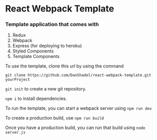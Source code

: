 # React Webpack Template

### Template application that comes with
1. Redux
2. Webpack
3. Express (for deploying to heroku)
4. Styled Components
5. Template Components



To use the template, clone this url by using the command

`git clone https://github.com/DanShadel/react-webpack-template.git yourProject`

`git init` to create a new git repository.

`npm i` to install dependencies.


To run the template, you can start a webpack server using
`npm run dev`


 To create a production build, use
 `npm run build`

Once you have a production build, you can run that build using `node server.js`